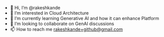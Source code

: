 - 👋 Hi, I’m @rakeshkande
- 👀 I’m interested in Cloud Architecture 
- 🌱 I’m currently learning Generative AI and how it can enhance Platform 
- 💞️ I’m looking to collaborate on GenAI discussions
- 📫 How to reach me rakeshkande+github@gmail.com 

<!---
rakeshkande/rakeshkande is a ✨ special ✨ repository because its `README.md` (this file) appears on your GitHub profile.
You can click the Preview link to take a look at your changes.
--->
